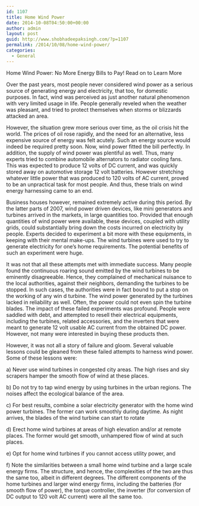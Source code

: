 ```yaml
---
id: 1107
title: Home Wind Power
date: 2014-10-08T04:50:00+00:00
author: admin
layout: post
guid: http://www.shobhadeepaksingh.com/?p=1107
permalink: /2014/10/08/home-wind-power/
categories:
  - General
---
```

Home Wind Power: No More Energy Bills to Pay! Read on to Learn More

Over the past years, most people never considered wind power as a serious source of generating energy and electricity, that too, for domestic purposes. In fact, wind was perceived as just another natural phenomenon with very limited usage in life. People generally reveled when the weather was pleasant, and tried to protect themselves when storms or blizzards attacked an area.

However, the situation grew more serious over time, as the oil crisis hit the world. The prices of oil rose rapidly, and the need for an alternative, less expensive source of energy was felt acutely. Such an energy source would indeed be required pretty soon. Now, wind power fitted the bill perfectly. In addition, the supply of wind power was plentiful as well. Thus, many experts tried to combine automobile alternators to radiator cooling fans. This was expected to produce 12 volts of DC current, and was quickly stored away on automotive storage 12 volt batteries. However stretching whatever little power that was produced to 120 volts of AC current, proved to be an unpractical task for most people. And thus, these trials on wind energy harnessing came to an end.

Business houses however, remained extremely active during this period. By the latter parts of 2007, wind power driven devices, like mini generators and turbines arrived in the markets, in large quantities too. Provided that enough quantities of wind power were available, these devices, coupled with utility grids, could substantially bring down the costs incurred on electricity by people. Experts decided to experiment a bit more with these equipments, in keeping with their mental make-ups. The wind turbines were used to try to generate electricity for one&#8217;s home requirements. The potential benefits of such an experiment were huge.

It was not that all these attempts met with immediate success. Many people found the continuous roaring sound emitted by the wind turbines to be eminently disagreeable. Hence, they complained of mechanical nuisance to the local authorities, against their neighbors, demanding the turbines to be stopped. In such cases, the authorities were in fact bound to put a stop on the working of any win d turbine. The wind power generated by the turbines lacked in reliability as well. Often, the power could not even spin the turbine blades. The impact of these failed experiments was profound. People were saddled with debt, and attempted to resell their electrical equipments, including the turbines, related accessories, and the inverters that were meant to generate 12 volt usable AC current from the obtained DC power. However, not many were interested in buying these products then.

However, it was not all a story of failure and gloom. Several valuable lessons could be gleaned from these failed attempts to harness wind power. Some of these lessons were:

a) Never use wind turbines in congested city areas. The high rises and sky scrapers hamper the smooth flow of wind at these places.

b) Do not try to tap wind energy by using turbines in the urban regions. The noises affect the ecological balance of the area.

c) For best results, combine a solar electricity generator with the home wind power turbines. The former can work smoothly during daytime. As night arrives, the blades of the wind turbine can start to rotate

d) Erect home wind turbines at areas of high elevation and/or at remote places. The former would get smooth, unhampered flow of wind at such places.

e) Opt for home wind turbines if you cannot access utility power, and

f) Note the similarities between a small home wind turbine and a large scale energy firms. The structure, and hence, the complexities of the two are thus the same too, albeit in different degrees. The different components of the home turbines and larger wind energy firms, including the batteries (for smooth flow of power), the torque controller, the inverter (for conversion of DC output to 120 volt AC current) were all the same too.